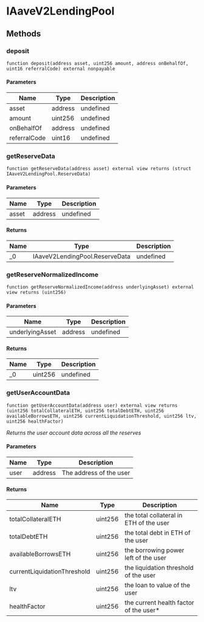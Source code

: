 # IAaveV2LendingPool









## Methods

### deposit

```solidity
function deposit(address asset, uint256 amount, address onBehalfOf, uint16 referralCode) external nonpayable
```





#### Parameters

| Name | Type | Description |
|---|---|---|
| asset | address | undefined
| amount | uint256 | undefined
| onBehalfOf | address | undefined
| referralCode | uint16 | undefined

### getReserveData

```solidity
function getReserveData(address asset) external view returns (struct IAaveV2LendingPool.ReserveData)
```





#### Parameters

| Name | Type | Description |
|---|---|---|
| asset | address | undefined

#### Returns

| Name | Type | Description |
|---|---|---|
| _0 | IAaveV2LendingPool.ReserveData | undefined

### getReserveNormalizedIncome

```solidity
function getReserveNormalizedIncome(address underlyingAsset) external view returns (uint256)
```





#### Parameters

| Name | Type | Description |
|---|---|---|
| underlyingAsset | address | undefined

#### Returns

| Name | Type | Description |
|---|---|---|
| _0 | uint256 | undefined

### getUserAccountData

```solidity
function getUserAccountData(address user) external view returns (uint256 totalCollateralETH, uint256 totalDebtETH, uint256 availableBorrowsETH, uint256 currentLiquidationThreshold, uint256 ltv, uint256 healthFactor)
```



*Returns the user account data across all the reserves*

#### Parameters

| Name | Type | Description |
|---|---|---|
| user | address | The address of the user

#### Returns

| Name | Type | Description |
|---|---|---|
| totalCollateralETH | uint256 | the total collateral in ETH of the user
| totalDebtETH | uint256 | the total debt in ETH of the user
| availableBorrowsETH | uint256 | the borrowing power left of the user
| currentLiquidationThreshold | uint256 | the liquidation threshold of the user
| ltv | uint256 | the loan to value of the user
| healthFactor | uint256 | the current health factor of the user*




